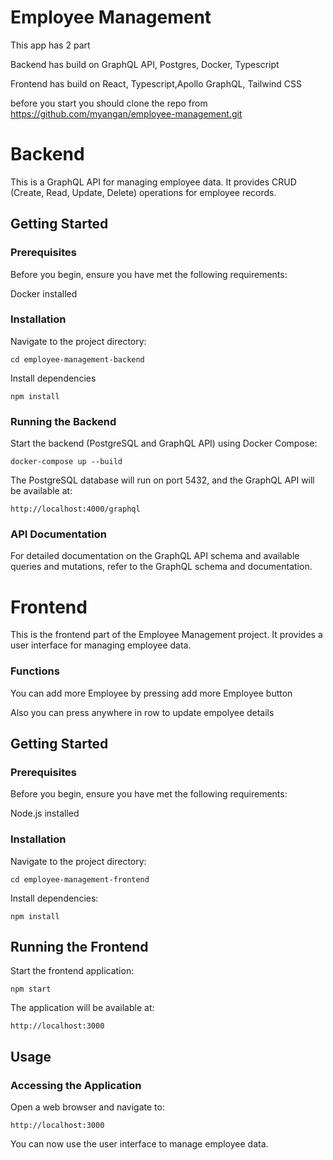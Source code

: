# Employee Management

This app has 2 part

Backend has build on GraphQL API, Postgres, Docker, Typescript

Frontend has build on React, Typescript,Apollo GraphQL, Tailwind CSS

before you start you should clone the repo from
https://github.com/myangan/employee-management.git

# Backend

This is a GraphQL API for managing employee data. It provides CRUD (Create, Read, Update, Delete) operations for employee records.

## Getting Started

### Prerequisites

Before you begin, ensure you have met the following requirements:

Docker installed

### Installation

Navigate to the project directory:

```
cd employee-management-backend
```

Install dependencies

```
npm install
```

### Running the Backend

Start the backend (PostgreSQL and GraphQL API) using Docker Compose:

```
docker-compose up --build
```

The PostgreSQL database will run on port 5432, and the GraphQL API will be available at:

```
http://localhost:4000/graphql

```

### API Documentation

For detailed documentation on the GraphQL API schema and available queries and mutations, refer to the GraphQL schema and documentation.

# Frontend

This is the frontend part of the Employee Management project. It provides a user interface for managing employee data.

### Functions

You can add more Employee by pressing add more Employee button

Also you can press anywhere in row to update empolyee details

## Getting Started

### Prerequisites

Before you begin, ensure you have met the following requirements:

Node.js installed

### Installation

Navigate to the project directory:

```
cd employee-management-frontend
```

Install dependencies:

```
npm install
```

## Running the Frontend

Start the frontend application:

```
npm start
```

The application will be available at:

```
http://localhost:3000
```

## Usage

### Accessing the Application

Open a web browser and navigate to:

```
http://localhost:3000
```

You can now use the user interface to manage employee data.

